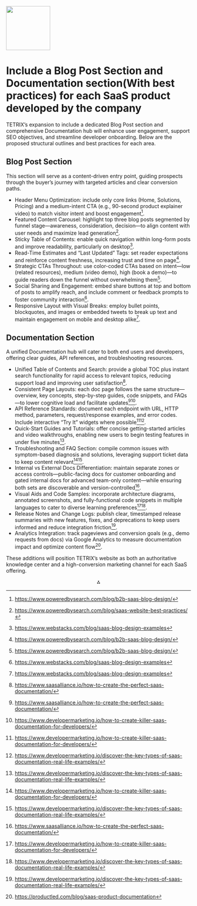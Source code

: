 <img src="https://r2cdn.perplexity.ai/pplx-full-logo-primary-dark%402x.png" class="logo" width="120"/>

# Include a Blog Post Section and Documentation section(With best practices) for each SaaS product developed by the company

TETRIX’s expansion to include a dedicated Blog Post section and comprehensive Documentation hub will enhance user engagement, support SEO objectives, and streamline developer onboarding. Below are the proposed structural outlines and best practices for each area.

## Blog Post Section

This section will serve as a content-driven entry point, guiding prospects through the buyer’s journey with targeted articles and clear conversion paths.

- Header Menu Optimization: include only core links (Home, Solutions, Pricing) and a medium-intent CTA (e.g., 90-second product explainer video) to match visitor intent and boost engagement[^3].
- Featured Content Carousel: highlight top three blog posts segmented by funnel stage—awareness, consideration, decision—to align content with user needs and maximize lead generation[^2].
- Sticky Table of Contents: enable quick navigation within long-form posts and improve readability, particularly on desktop[^9].
- Read-Time Estimates and “Last Updated” Tags: set reader expectations and reinforce content freshness, increasing trust and time on page[^3].
- Strategic CTAs Throughout: use color-coded CTAs based on intent—low (related resources), medium (video demo), high (book a demo)—to guide readers down the funnel without overwhelming them[^3].
- Social Sharing and Engagement: embed share buttons at top and bottom of posts to amplify reach, and include comment or feedback prompts to foster community interaction[^9].
- Responsive Layout with Visual Breaks: employ bullet points, blockquotes, and images or embedded tweets to break up text and maintain engagement on mobile and desktop alike[^9].


## Documentation Section

A unified Documentation hub will cater to both end users and developers, offering clear guides, API references, and troubleshooting resources.

- Unified Table of Contents and Search: provide a global TOC plus instant search functionality for rapid access to relevant topics, reducing support load and improving user satisfaction[^4].
- Consistent Page Layouts: each doc page follows the same structure—overview, key concepts, step-by-step guides, code snippets, and FAQs—to lower cognitive load and facilitate updates[^4][^5].
- API Reference Standards: document each endpoint with URL, HTTP method, parameters, request/response examples, and error codes. Include interactive “Try It” widgets where possible[^5][^7].
- Quick-Start Guides and Tutorials: offer concise getting-started articles and video walkthroughs, enabling new users to begin testing features in under five minutes[^7].
- Troubleshooting and FAQ Section: compile common issues with symptom-based diagnosis and solutions, leveraging support ticket data to keep content relevant[^5][^7].
- Internal vs External Docs Differentiation: maintain separate zones or access controls—public-facing docs for customer onboarding and gated internal docs for advanced team-only content—while ensuring both sets are discoverable and version-controlled[^4].
- Visual Aids and Code Samples: incorporate architecture diagrams, annotated screenshots, and fully-functional code snippets in multiple languages to cater to diverse learning preferences[^5][^7].
- Release Notes and Change Logs: publish clear, timestamped release summaries with new features, fixes, and deprecations to keep users informed and reduce integration friction[^7].
- Analytics Integration: track pageviews and conversion goals (e.g., demo requests from docs) via Google Analytics to measure documentation impact and optimize content flow[^10].

These additions will position TETRIX’s website as both an authoritative knowledge center and a high-conversion marketing channel for each SaaS offering.

<div style="text-align: center">⁂</div>

[^1]: Tetrix.txt

[^2]: https://www.poweredbysearch.com/blog/saas-website-best-practices/

[^3]: https://www.poweredbysearch.com/blog/b2b-saas-blog-design/

[^4]: https://www.saasalliance.io/how-to-create-the-perfect-saas-documentation/

[^5]: https://www.developermarketing.io/how-to-create-killer-saas-documentation-for-developers/

[^6]: https://www.poweredbysearch.com/learn/best-saas-blog-index-pages/

[^7]: https://www.developermarketing.io/discover-the-key-types-of-saas-documentation-real-life-examples/

[^8]: https://themefisher.com/documentation-website-templates

[^9]: https://www.webstacks.com/blog/saas-blog-design-examples

[^10]: https://productled.com/blog/saas-product-documentation

[^11]: https://landingrabbit.com/blog/saas-product-landing-page-examples

[^12]: https://ranklyx.com/blog/write-a-saas-blog-post/

[^13]: https://www.archbee.com/blog/saas-product-documentation

[^14]: https://www.linkedin.com/pulse/saas-website-best-practices-building-winning-justin-berg-8m55e

[^15]: https://www.blendb2b.com/blog/saas-product-page-design-7-best-practices-with-examples

[^16]: https://www.rocktherankings.com/b2b-saas-blog-design/

[^17]: https://landingrabbit.com/blog/saas-website-hero-section

[^18]: https://landingrabbit.com/blog/saas-landing-page-design-tips

[^19]: https://www.rocktherankings.com/saas-website-best-practices/

[^20]: https://brights.io/blog/saas-ui-ux-best-practices

[^21]: https://www.masterly.digital/post/saas-design-the-ultimate-guide-for-2023

[^22]: https://saaspo.com/page-types/saas-blog-page-examples

[^23]: https://www.eleken.co/blog-posts/best-saas-website-examples

[^24]: https://www.youtube.com/watch?v=G48DzTU5jtE

[^25]: https://www.figma.com/community/website-templates/saas

